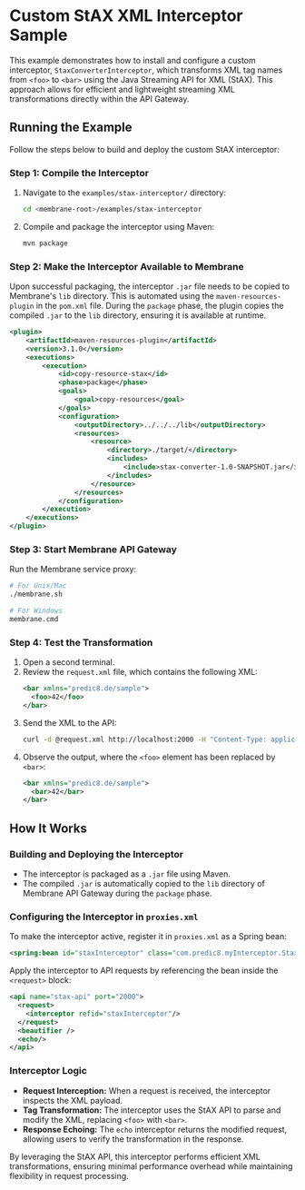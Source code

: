 # Custom StAX XML Interceptor Sample

This example demonstrates how to install and configure a custom interceptor, `StaxConverterInterceptor`, which transforms XML tag names from `<foo>` to `<bar>` using the Java Streaming API for XML (StAX). This approach allows for efficient and lightweight streaming XML transformations directly within the API Gateway.

## Running the Example

Follow the steps below to build and deploy the custom StAX interceptor:

### Step 1: Compile the Interceptor
1. Navigate to the `examples/stax-interceptor/` directory:
   ```sh
   cd <membrane-root>/examples/stax-interceptor
   ```
2. Compile and package the interceptor using Maven:
   ```sh
   mvn package
   ```

### Step 2: Make the Interceptor Available to Membrane
Upon successful packaging, the interceptor `.jar` file needs to be copied to Membrane's `lib` directory. This is automated using the `maven-resources-plugin` in the `pom.xml` file. During the `package` phase, the plugin copies the compiled `.jar` to the `lib` directory, ensuring it is available at runtime.

```xml
<plugin>
    <artifactId>maven-resources-plugin</artifactId>
    <version>3.1.0</version>
    <executions>
        <execution>
            <id>copy-resource-stax</id>
            <phase>package</phase>
            <goals>
                <goal>copy-resources</goal>
            </goals>
            <configuration>
                <outputDirectory>../../../lib</outputDirectory>
                <resources>
                    <resource>
                        <directory>./target/</directory>
                        <includes>
                            <include>stax-converter-1.0-SNAPSHOT.jar</include>
                        </includes>
                    </resource>
                </resources>
            </configuration>
        </execution>
    </executions>
</plugin>
```

### Step 3: Start Membrane API Gateway
Run the Membrane service proxy:
```sh
# For Unix/Mac
./membrane.sh

# For Windows
membrane.cmd
```

### Step 4: Test the Transformation
1. Open a second terminal.
2. Review the `request.xml` file, which contains the following XML:
   ```xml
   <bar xmlns="predic8.de/sample">
     <foo>42</foo>
   </bar>
   ```
3. Send the XML to the API:
   ```sh
   curl -d @request.xml http://localhost:2000 -H "Content-Type: application/xml"
   ```
4. Observe the output, where the `<foo>` element has been replaced by `<bar>`:
   ```xml
   <bar xmlns="predic8.de/sample">
     <bar>42</bar>
   </bar>
   ```

## How It Works

### Building and Deploying the Interceptor
- The interceptor is packaged as a `.jar` file using Maven.
- The compiled `.jar` is automatically copied to the `lib` directory of Membrane API Gateway during the `package` phase.

### Configuring the Interceptor in `proxies.xml`

To make the interceptor active, register it in `proxies.xml` as a Spring bean:
```xml
<spring:bean id="staxInterceptor" class="com.predic8.myInterceptor.StaxConverterInterceptor" />
```

Apply the interceptor to API requests by referencing the bean inside the `<request>` block:
```xml
<api name="stax-api" port="2000">
  <request>
    <interceptor refid="staxInterceptor"/>
  </request>
  <beautifier />
  <echo/>
</api>
```

### Interceptor Logic
- **Request Interception:** When a request is received, the interceptor inspects the XML payload.
- **Tag Transformation:** The interceptor uses the StAX API to parse and modify the XML, replacing `<foo>` with `<bar>`.
- **Response Echoing:** The `echo` interceptor returns the modified request, allowing users to verify the transformation in the response.

By leveraging the StAX API, this interceptor performs efficient XML transformations, ensuring minimal performance overhead while maintaining flexibility in request processing.


